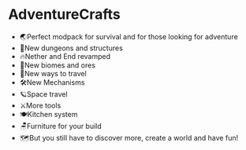 # AdventureCrafts
- 🌏Perfect modpack for survival and for those looking for adventure
- 🏰New dungeons and structures
- 🔥Nether and End revamped
- 🌄New biomes and ores
- 🛫New ways to travel
- 🛠️New Mechanisms
- 🪐Space travel
- ⚔️More tools
- 🍽️Kitchen system
- 🪑Furniture for your build
- 🗺️But you still have to discover more, create a world and have fun!
